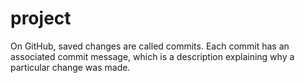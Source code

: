 # project
On GitHub, saved changes are called commits. Each commit has an associated commit message, which is a description explaining why a particular change was made.
